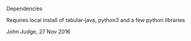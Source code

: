 Dependencies

Requires local install of tabular-java, python3 and a few python libraries

John Judge, 27 Nov 2016



